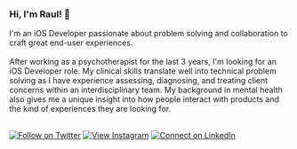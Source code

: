 ### Hi, I'm Raul! 👋 

I'm an iOS Developer passionate about problem solving and collaboration to craft great end-user experiences.
<br>
<br>
After working as a psychotherapist for the last 3 years, I'm looking for an iOS Developer role.  My clinical skills translate well into technical problem solving as I have experience assessing, diagnosing, and treating client concerns within an interdisciplinary team.  My background in mental health also gives me a unique insight into how people interact with products and the kind of experiences they are looking for.
<br>
<br>

<!-- [![Subscribe On Youtube](https://img.shields.io/badge/Subscribe-red?style=for-the-badge&logo=youtube&logoColor=white)](https://www.youtube.com/channel/UCLnH4XhYSHkS4mBxT83OGDw) -->
[![Follow on Twitter](https://img.shields.io/badge/Follow-%231DA1F2?style=for-the-badge&logo=twitter&logoColor=white)](https://twitter.com/soldadonieve)
[![View Instagram](https://img.shields.io/badge/view-%23E4405F.svg?&style=for-the-badge&logo=instagram&logoColor=white)](https://www.instagram.com/raulrd3/)
[![Connect on LinkedIn](https://img.shields.io/badge/connect-%230077B5.svg?&style=for-the-badge&logo=linkedin)](https://www.linkedin.com/in/raulrd3/)
<br />

<!--
**raulrd3/raulrd3** is a ✨ _special_ ✨ repository because its `README.md` (this file) appears on your GitHub profile.

Here are some ideas to get you started:

- 🔭 I’m currently working on ...
- 🌱 I’m currently learning ...
- 👯 I’m looking to collaborate on ...
- 🤔 I’m looking for help with ...
- 💬 Ask me about ...
- 📫 How to reach me: ...
- 😄 Pronouns: ...
- ⚡ Fun fact: ...
-->



